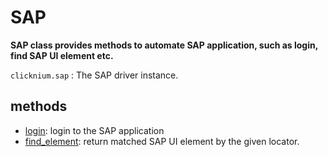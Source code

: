 # SAP <!-- {docsify-ignore-all} -->

**SAP class provides methods to automate SAP application, such as login, find SAP UI element etc.**

`clicknium.sap` : The SAP driver instance.

## methods 

- [login](./doc/api/python/sap/login.md): login to the SAP application
- [find_element](./doc/api/python/sap/find_element.md): return matched SAP UI element by the given locator.